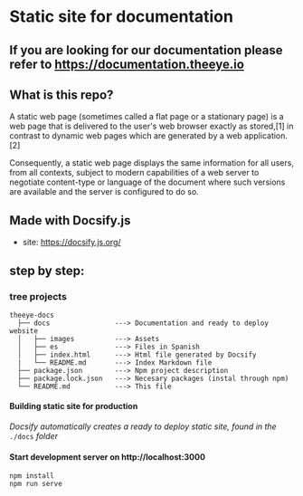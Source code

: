 # Static site for documentation

## If you are looking for our documentation please refer to https://documentation.theeye.io

## What is this repo?
A static web page (sometimes called a flat page or a stationary page) is a web page that is delivered to the user's web browser exactly as stored,[1] in contrast to dynamic web pages which are generated by a web application.[2]

Consequently, a static web page displays the same information for all users, from all contexts, subject to modern capabilities of a web server to negotiate content-type or language of the document where such versions are available and the server is configured to do so.

## Made with Docsify.js
- site: https://docsify.js.org/

## step by step:

### tree projects

```
theeye-docs
  ├── docs                ---> Documentation and ready to deploy website
  │   ├── images          ---> Assets
  │   ├── es              ---> Files in Spanish
  │   ├── index.html      ---> Html file generated by Docsify
  |   └── README.md       ---> Index Markdown file
  ├── package.json        ---> Npm project description
  ├── package.lock.json   ---> Necesary packages (instal through npm)
  └── README.md           ---> This file
```

#### Building static site for production
*Docsify automatically creates a ready to deploy static site, found in the* `./docs` *folder*

#### Start development server on http://localhost:3000

```
npm install
npm run serve
```
